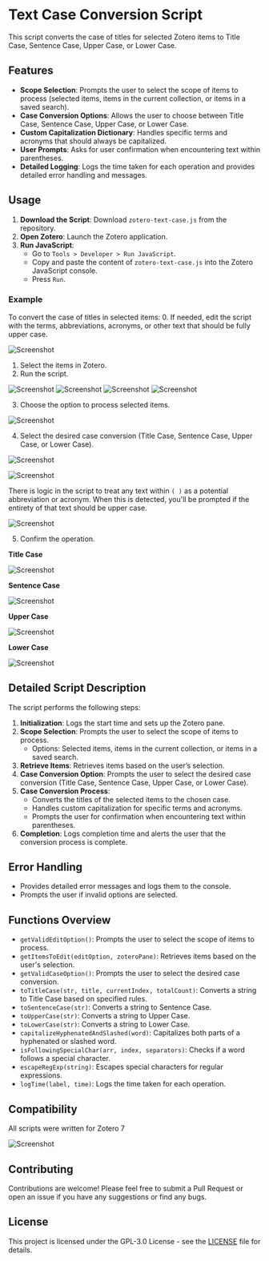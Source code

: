 # Text Case Conversion Script

This script converts the case of titles for selected Zotero items to Title Case, Sentence Case, Upper Case, or Lower Case.

## Features

- **Scope Selection**: Prompts the user to select the scope of items to process (selected items, items in the current collection, or items in a saved search).
- **Case Conversion Options**: Allows the user to choose between Title Case, Sentence Case, Upper Case, or Lower Case.
- **Custom Capitalization Dictionary**: Handles specific terms and acronyms that should always be capitalized.
- **User Prompts**: Asks for user confirmation when encountering text within parentheses.
- **Detailed Logging**: Logs the time taken for each operation and provides detailed error handling and messages.

## Usage

1. **Download the Script**: Download `zotero-text-case.js` from the repository.
2. **Open Zotero**: Launch the Zotero application.
3. **Run JavaScript**:
    - Go to `Tools > Developer > Run JavaScript`.
    - Copy and paste the content of `zotero-text-case.js` into the Zotero JavaScript console.
    - Press `Run`.

### Example

To convert the case of titles in selected items:
0. If needed, edit the script with the terms, abbreviations, acronyms, or other text that should be fully upper case.

![Screenshot](doc/tcase_dic.png)

1. Select the items in Zotero.
2. Run the script.

![Screenshot](doc/zotero_0.webp)
![Screenshot](doc/zotero_1.webp)
![Screenshot](doc/zotero_2.webp)
![Screenshot](doc/zotero_3.webp)


3. Choose the option to process selected items.

![Screenshot](doc/tcase_01.png)

4. Select the desired case conversion (Title Case, Sentence Case, Upper Case, or Lower Case).

![Screenshot](doc/tcase_02.png)

![Screenshot](doc/tcase_03.png)

There is logic in the script to treat any text within `( )` as a potential abbreviation or acronym. When this is detected, you'll be prompted if the entirety of that text should be upper case.

![Screenshot](doc/tcase_04.png)

5. Confirm the operation.

**Title Case**

![Screenshot](doc/tcase_title.png)

**Sentence Case**

![Screenshot](doc/tcase_sentence.png)

**Upper Case**

![Screenshot](doc/tcase_upper.png)

**Lower Case**

![Screenshot](doc/tcase_lower.png)

## Detailed Script Description

The script performs the following steps:

1. **Initialization**: Logs the start time and sets up the Zotero pane.
2. **Scope Selection**: Prompts the user to select the scope of items to process.
    - Options: Selected items, items in the current collection, or items in a saved search.
3. **Retrieve Items**: Retrieves items based on the user’s selection.
4. **Case Conversion Option**: Prompts the user to select the desired case conversion (Title Case, Sentence Case, Upper Case, or Lower Case).
5. **Case Conversion Process**:
    - Converts the titles of the selected items to the chosen case.
    - Handles custom capitalization for specific terms and acronyms.
    - Prompts the user for confirmation when encountering text within parentheses.
6. **Completion**: Logs completion time and alerts the user that the conversion process is complete.

## Error Handling

- Provides detailed error messages and logs them to the console.
- Prompts the user if invalid options are selected.

## Functions Overview

- `getValidEditOption()`: Prompts the user to select the scope of items to process.
- `getItemsToEdit(editOption, zoteroPane)`: Retrieves items based on the user's selection.
- `getValidCaseOption()`: Prompts the user to select the desired case conversion.
- `toTitleCase(str, title, currentIndex, totalCount)`: Converts a string to Title Case based on specified rules.
- `toSentenceCase(str)`: Converts a string to Sentence Case.
- `toUpperCase(str)`: Converts a string to Upper Case.
- `toLowerCase(str)`: Converts a string to Lower Case.
- `capitalizeHyphenatedAndSlashed(word)`: Capitalizes both parts of a hyphenated or slashed word.
- `isFollowingSpecialChar(arr, index, separators)`: Checks if a word follows a special character.
- `escapeRegExp(string)`: Escapes special characters for regular expressions.
- `logTime(label, time)`: Logs the time taken for each operation.

## Compatibility
All scripts were written for Zotero 7

![Screenshot](doc/zotero_version.png)

## Contributing

Contributions are welcome! Please feel free to submit a Pull Request or open an issue if you have any suggestions or find any bugs.

## License

This project is licensed under the GPL-3.0 License - see the [LICENSE](LICENSE) file for details.